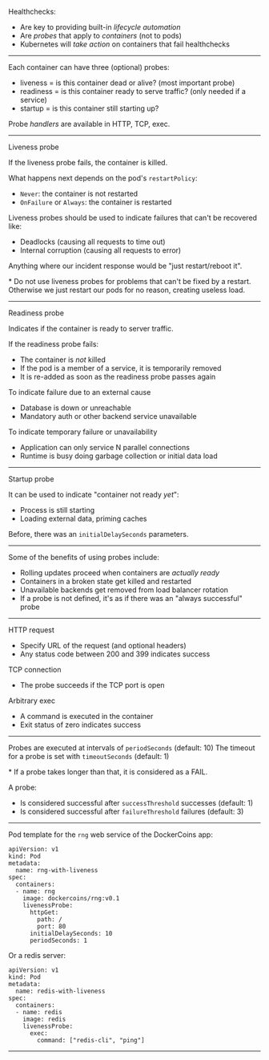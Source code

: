 Healthchecks:
- Are key to providing built-in *lifecycle automation*
- Are *probes* that apply to *containers* (not to pods)
- Kubernetes will *take action* on containers that fail healthchecks

---

Each container can have three (optional) probes:
- liveness = is this container dead or alive? (most important probe)
- readiness = is this container ready to serve traffic? (only needed if a 
service)
- startup = is this container still starting up? 

Probe *handlers* are available in HTTP, TCP, exec.

---

Liveness probe

If the liveness probe fails, the container is killed.

What happens next depends on the pod's `restartPolicy`:
- `Never`: the container is not restarted
- `OnFailure` or `Always`: the container is restarted

Liveness probes should be used to indicate failures that can't be recovered like:
- Deadlocks (causing all requests to time out)
- Internal corruption (causing all requests to error)

Anything where our incident response would be "just restart/reboot it".

\* Do not use liveness probes for problems that can't be fixed by a restart.
Otherwise we just restart our pods for no reason, creating useless load.

---

Readiness probe 

Indicates if the container is ready to server traffic.

If the readiness probe fails:
- The container is *not* killed
- If the pod is a member of a service, it is temporarily removed
- It is re-added as soon as the readiness probe passes again

To indicate failure due to an external cause
- Database is down or unreachable
- Mandatory auth or other backend service unavailable

To indicate temporary failure or unavailability
- Application can only service N parallel connections
- Runtime is busy doing garbage collection or initial data load

---

Startup probe

It can be used to indicate "container not ready *yet*":
- Process is still starting
- Loading external data, priming caches

Before, there was an `initialDelaySeconds` parameters.

---

Some of the benefits of using probes include:
- Rolling updates proceed when containers are *actually ready*
- Containers in a broken state get killed and restarted
- Unavailable backends get removed from load balancer rotation
- If a probe is not defined, it's as if there was an "always successful" probe

---

HTTP request
- Specify URL of the request (and optional headers)
- Any status code between 200 and 399 indicates success

TCP connection
- The probe succeeds if the TCP port is open

Arbitrary exec
- A command is executed in the container
- Exit status of zero indicates success

---

Probes are executed at intervals of `periodSeconds` (default: 10)
The timeout for a probe is set with `timeoutSeconds` (default: 1)

\* If a probe takes longer than that, it is considered as a FAIL.

A probe:
- Is considered successful after `successThreshold` successes (default: 1)
- Is considered successful after `failureThreshold` failures (default: 3)

---

Pod template for the `rng` web service of the DockerCoins app:

```
apiVersion: v1
kind: Pod
metadata:
  name: rng-with-liveness
spec:
  containers:
  - name: rng
    image: dockercoins/rng:v0.1
    livenessProbe:
      httpGet:
        path: /
        port: 80
      initialDelaySeconds: 10
      periodSeconds: 1
```
Or a redis server:

```
apiVersion: v1
kind: Pod
metadata:
  name: redis-with-liveness
spec:
  containers:
  - name: redis
    image: redis
    livenessProbe:
      exec:
        command: ["redis-cli", "ping"]
```
---
